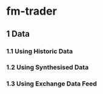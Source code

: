 # fm-trader

## 1 Data 
### 1.1 Using Historic Data
### 1.2 Using Synthesised Data
### 1.3 Using Exchange Data Feed
